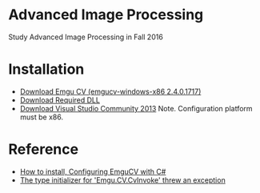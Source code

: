 # Advanced Image Processing
Study Advanced Image Processing in Fall 2016

# Installation
  - [Download Emgu CV (emgucv-windows-x86 2.4.0.1717)](https://sourceforge.net/projects/emgucv/files/emgucv/2.4.0/)
  - [Download Required DLL](https://drive.google.com/file/d/0Bzx9KYUnDNuFMVRkWTdqQUdOb3M/view?usp=sharing)
  - [Download Visual Studio Community 2013](http://download.microsoft.com/download/7/1/B/71BA74D8-B9A0-4E6C-9159-A8335D54437E/vs2013.4_ce_enu.iso)
Note. Configuration platform must be x86.

# Reference
  - [How to install, Configuring EmguCV with C#](https://www.youtube.com/watch?v=ccFnVeO8WPQ)
  - [The type initializer for 'Emgu.CV.CvInvoke' threw an exception](https://www.ptt.cc/bbs/C_Sharp/M.1310541956.A.83B.html)